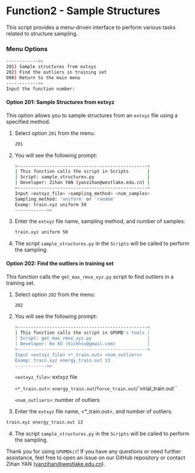 # Function2 - Sample Structures

This script provides a menu-driven interface to perform various tasks related to structure sampling.

### Menu Options

```sh
------------>>
201) Sample structures from extxyz
202) Find the outliers in training set
000) Return to the main menu
------------>>
Input the function number:
```

#### Option 201: Sample Structures from extxyz

This option allows you to sample structures from an `extxyz` file using a specified method.

1. Select option `201` from the menu:

   ```sh
   201
   ```

2. You will see the following prompt:

   ```sh
   >-------------------------------------------------<
   | This function calls the script in Scripts       |
   | Script: sample_structures.py                    |
   | Developer: Zihan YAN (yanzihan@westlake.edu.cn) |
   >-------------------------------------------------<
   Input <extxyz_file> <sampling_method> <num_samples>
   Sampling_method: 'uniform' or 'random'
   Examp: train.xyz uniform 50
   ------------>>
   ```

3. Enter the `extxyz` file name, sampling method, and number of samples:

   ```sh
   train.xyz uniform 50
   ```

4. The script `sample_structures.py` in the `Scripts` will be called to perform the sampling.

#### Option 202: Find the outliers in training set

This function calls the `get_max_rmse_xyz.py` script to find outliers in a training set.

1. Select option `202` from the menu:

   ```sh
   202
   ```

2. You will see the following prompt:

   ```sh
   >-------------------------------------------------<
   | This function calls the script in GPUMD's tools |
   | Script: get_max_rmse_xyz.py                     |
   | Developer: Ke XU (kickhsu@gmail.com)            |
   >-------------------------------------------------<
   Input <extxyz_file> <*_train.out> <num_outliers>
   Examp: train.xyz energy_train.out 13 
   ------------>>
   ```

   `<extxyz_file>`: extxyz file

   `<*_train.out>`: `energy_train.out`/`force_train.out`/`virial_train.out``

   `<num_outliers>`: number of outliers

3. Enter the `extxyz` file name, <*_train.out>, and number of outliers:

```sh
train.xyz energy_train.out 13 
```

4. The script `sample_structures.py` in the `Scripts` will be called to perform the sampling.



Thank you for using `GPUMDkit`! If you have any questions or need further assistance, feel free to open an issue on our GitHub repository or contact Zihan YAN (yanzihan@westlake.edu.cn).


